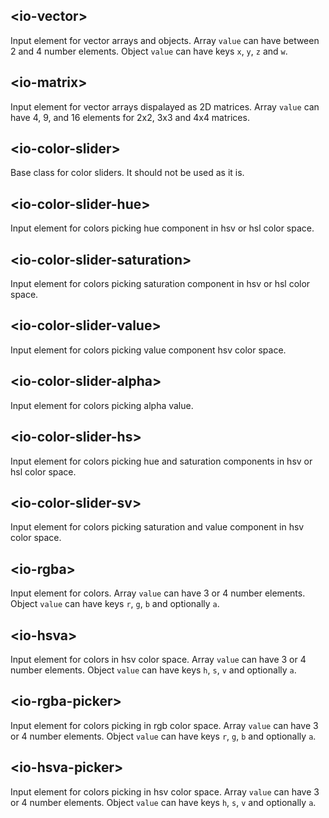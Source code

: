 ## &lt;io-vector&gt;

Input element for vector arrays and objects. Array `value` can have between 2 and 4 number elements. Object `value` can have keys `x`, `y`, `z` and `w`.

<io-element-demo element="io-vector" properties='{"value": {"x": 1, "y": 0.5}, "linkable": false}'></io-element-demo>

<io-element-demo element="io-vector" properties='{"value": [1, 0.5, 0.1, 0], "linkable": true}'></io-element-demo>

## &lt;io-matrix&gt;

Input element for vector arrays dispalayed as 2D matrices. Array `value` can have 4, 9, and 16 elements for 2x2, 3x3 and 4x4 matrices.

<io-element-demo element="io-matrix" properties='{"value": [1, 0, 0, 1]}'></io-element-demo>

<io-element-demo element="io-matrix" properties='{"value": [1, 0, 0, 0, 0, 1, 0, 0, 0, 0, 1, 0, 0, 0, 0, 1]}'></io-element-demo>

## &lt;io-color-slider&gt;

Base class for color sliders. It should not be used as it is.

<io-element-demo element="io-color-slider" properties='{"value": [0.5, 0.5, 0.5, 0.5], "colorMode": 0}'></io-element-demo>

## &lt;io-color-slider-hue&gt;

Input element for colors picking hue component in hsv or hsl color space.

<io-element-demo element="io-color-slider-hue"
  width="64px"
  height="64px"
  properties='{"value": [0.5, 0, 0], "horizontal": false}'
  config='{"value": ["io-hsva"]}
'></io-element-demo>

## &lt;io-color-slider-saturation&gt;

Input element for colors picking saturation component in hsv or hsl color space.

<io-element-demo element="io-color-slider-saturation"
  width="64px"
  height="64px"
  properties='{"value": [0.5, 0.5, 0.5], "horizontal": false}'
  config='{"value": ["io-hsva"]}
'></io-element-demo>

## &lt;io-color-slider-value&gt;

Input element for colors picking value component hsv color space.

<io-element-demo element="io-color-slider-value"
  width="64px"
  height="64px"
  properties='{"value": [0.5, 0.5, 0.5], "horizontal": false}'
  config='{"value": ["io-hsva"]}
'></io-element-demo>

## &lt;io-color-slider-alpha&gt;

Input element for colors picking alpha value.

<io-element-demo element="io-color-slider-alpha"
  width="64px"
  height="64px"
  properties='{"value": [0, 0, 0, 0.5], "horizontal": false}'
  config='{"value": ["io-hsva"]}
'></io-element-demo>

## &lt;io-color-slider-hs&gt;

Input element for colors picking hue and saturation components in hsv or hsl color space.

<io-element-demo element="io-color-slider-hs"
  width="64px"
  height="64px"
  properties='{"value": [0, 1, 1, 1]}'
  config='{"value": ["io-hsva"]}
'></io-element-demo>

## &lt;io-color-slider-sv&gt;

Input element for colors picking saturation and value component in hsv color space.

<io-element-demo element="io-color-slider-sv"
  width="64px"
  height="64px"
  properties='{"value": [0, 1, 0, 1]}'
  config='{"value": ["io-hsva"]}
'></io-element-demo>

## &lt;io-rgba&gt;

Input element for colors. Array `value` can have 3 or 4 number elements. Object `value` can have keys `r`, `g`, `b` and optionally `a`.

<io-element-demo element="io-rgba" properties='{"value": [1, 0.5, 0, 0.5]}'></io-element-demo>

<io-element-demo element="io-rgba" properties='{"value": {"r": 1, "g": 0.5, "b": 0, "a": 0.5}}'></io-element-demo>

## &lt;io-hsva&gt;

Input element for colors in hsv color space. Array `value` can have 3 or 4 number elements. Object `value` can have keys `h`, `s`, `v` and optionally `a`.

<io-element-demo element="io-hsva" properties='{"value": [1, 0.5, 1, 0.5]}'></io-element-demo>

<io-element-demo element="io-hsva" properties='{"value": {"h": 1, "s": 0.5, "v": 1, "a": 0.5}}'></io-element-demo>

## &lt;io-rgba-picker&gt;

Input element for colors picking in rgb color space. Array `value` can have 3 or 4 number elements. Object `value` can have keys `r`, `g`, `b` and optionally `a`.

<io-element-demo element="io-rgba-picker"
  width="192px"
  height="128px"
  properties='{"value": [0.2, 0.8, 0.5, 0.9], "horizontal": true}'
  config='{"value": ["io-rgba"]}
'></io-element-demo>

## &lt;io-hsva-picker&gt;

Input element for colors picking in hsv color space. Array `value` can have 3 or 4 number elements. Object `value` can have keys `h`, `s`, `v` and optionally `a`.

<io-element-demo element="io-hsva-picker"
  width="192px"
  height="128px"
  properties='{"value": [0.2, 0.8, 0.5, 0.9], "horizontal": true}'
  config='{"value": ["io-hsva"]}
'></io-element-demo>

